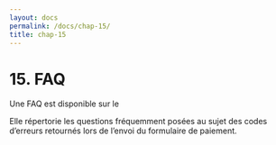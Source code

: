 ```yaml
---
layout: docs
permalink: /docs/chap-15/
title: chap-15
---
```

<h1>
15. FAQ
</h1>
 
<p>
Une FAQ est disponible sur le
</p>
 
<p>
Elle répertorie les questions fréquemment posées au sujet des codes d’erreurs retournés lors de l’envoi du formulaire de paiement.
</p>
 <!-- tla1405002308026.ditamap -->
<!-- tla1408546261318.xml -->
